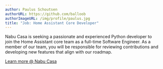 ```yaml
---
author: Paulus Schoutsen
authorURL: https://github.com/balloob
authorImageURL: /img/profile/paulus.jpg
title: "Job: Home Assistant Core Developer"
---
```


Nabu Casa is seeking a passionate and experienced Python developer to join the Home Assistant core team as a full-time Software Engineer. As a member of our team, you will be responsible for reviewing contributions and developing new features that align with our roadmap.

[Learn more @ Nabu Casa](https://nabucasa.com/jobs/home-assistant-core-developer/)
